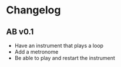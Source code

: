 # Changelog

## AB v0.1
* Have an instrument that plays a loop
* Add a metronome
* Be able to play and restart the instrument
